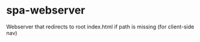 # spa-webserver
Webserver that redirects to root index.html if path is missing (for client-side nav)
